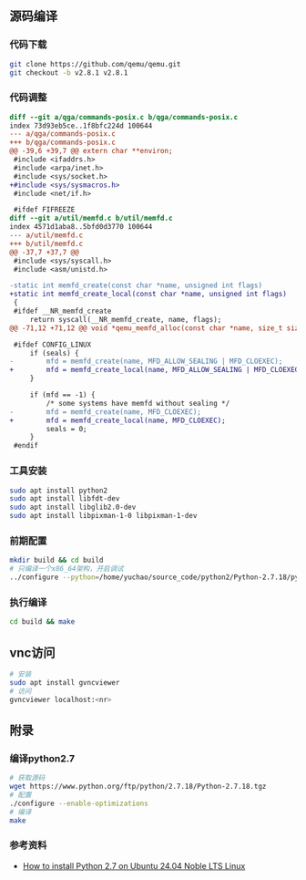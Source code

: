 

## 源码编译

### 代码下载

```bash
git clone https://github.com/qemu/qemu.git
git checkout -b v2.8.1 v2.8.1
```

### 代码调整

```diff
diff --git a/qga/commands-posix.c b/qga/commands-posix.c
index 73d93eb5ce..1f8bfc224d 100644
--- a/qga/commands-posix.c
+++ b/qga/commands-posix.c
@@ -39,6 +39,7 @@ extern char **environ;
 #include <ifaddrs.h>
 #include <arpa/inet.h>
 #include <sys/socket.h>
+#include <sys/sysmacros.h>
 #include <net/if.h>

 #ifdef FIFREEZE
diff --git a/util/memfd.c b/util/memfd.c
index 4571d1aba8..5bfd0d3770 100644
--- a/util/memfd.c
+++ b/util/memfd.c
@@ -37,7 +37,7 @@
 #include <sys/syscall.h>
 #include <asm/unistd.h>

-static int memfd_create(const char *name, unsigned int flags)
+static int memfd_create_local(const char *name, unsigned int flags)
 {
 #ifdef __NR_memfd_create
     return syscall(__NR_memfd_create, name, flags);
@@ -71,12 +71,12 @@ void *qemu_memfd_alloc(const char *name, size_t size, unsigned int seals,

 #ifdef CONFIG_LINUX
     if (seals) {
-        mfd = memfd_create(name, MFD_ALLOW_SEALING | MFD_CLOEXEC);
+        mfd = memfd_create_local(name, MFD_ALLOW_SEALING | MFD_CLOEXEC);
     }

     if (mfd == -1) {
         /* some systems have memfd without sealing */
-        mfd = memfd_create(name, MFD_CLOEXEC);
+        mfd = memfd_create_local(name, MFD_CLOEXEC);
         seals = 0;
     }
 #endif
```

### 工具安装

```bash
sudo apt install python2
sudo apt install libfdt-dev
sudo apt install libglib2.0-dev
sudo apt install libpixman-1-0 libpixman-1-dev
```

### 前期配置

```bash
mkdir build && cd build
# 只编译一个x86_64架构，开启调试
../configure --python=/home/yuchao/source_code/python2/Python-2.7.18/python --disable-werror --enable-debug-info --target-list=x86_64-softmmu
```

### 执行编译

```bash
cd build && make
```

## vnc访问

```bash
# 安装
sudo apt install gvncviewer
# 访问
gvncviewer localhost:<nr>
```

## 附录

### 编译python2.7

```bash
# 获取源码
wget https://www.python.org/ftp/python/2.7.18/Python-2.7.18.tgz
# 配置
./configure --enable-optimizations
# 编译
make
```

### 参考资料

* [How to install Python 2.7 on Ubuntu 24.04 Noble LTS Linux](https://linux.how2shout.com/how-to-install-python-2-7-on-ubuntu-24-04-noble-lts-linux/)

